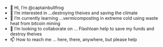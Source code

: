 - 👋 Hi, I’m @captainbullfrog
- 👀 I’m interested in ...destroying theives and saving the climate
- 🌱 I’m currently learning ...vermicomposting in extreme cold using waste heat from bitcoin mining
- 💞️ I’m looking to collaborate on ... Flashloan help to save my funds and destroy theives
- 📫 How to reach me ... here, there, anywhere, but please help

<!---
captainbullfrog/captainbullfrog is a ✨ special ✨ repository because its `README.md` (this file) appears on your GitHub profile.
You can click the Preview link to take a look at your changes.
--->
